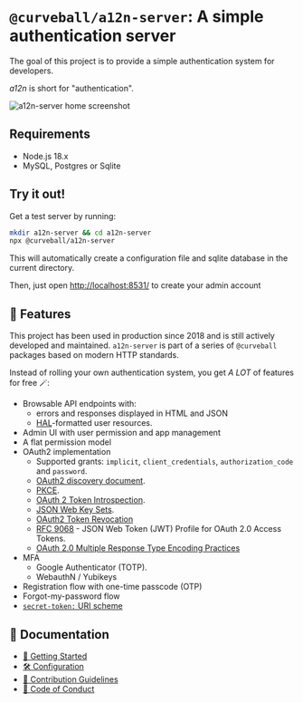 `@curveball/a12n-server`: A simple authentication server
==================

The goal of this project is to provide a simple authentication system for developers.

*a12n* is short for "authentication".

![a12n-server home screenshot](https://raw.githubusercontent.com/curveball/a12n-server/master/docs/screenshot-0.27.png)

Requirements
------------

* Node.js 18.x
* MySQL, Postgres or Sqlite

Try it out!
-----------

Get a test server by running:

```sh
mkdir a12n-server && cd a12n-server
npx @curveball/a12n-server
```

This will automatically create a configuration file and sqlite database in the
current directory.

Then, just open [http://localhost:8531/](http://localhost:8531/) to create
your admin account

🍭 Features
-------

This project has been used in production since 2018 and is still actively 
developed and maintained. `a12n-server` is part of a series of `@curveball` packages based on modern HTTP standards.

Instead of rolling your own authentication system, you get *A LOT* of features for free 🪄:

* Browsable API endpoints with:
  * errors and responses displayed in HTML and JSON 
  * [HAL](https://stateless.group/hal_specification.html)-formatted user resources.
* Admin UI with user permission and app management
* A flat permission model
* OAuth2 implementation
  * Supported grants: `implicit`, `client_credentials`, `authorization_code`
    and `password`.
  * [OAuth2 discovery document][1].
  * [PKCE][3].
  * [OAuth 2 Token Introspection][2].
  * [JSON Web Key Sets][4].
  * [OAuth2 Token Revocation][5]
  * [RFC 9068][7] - JSON Web Token (JWT) Profile for OAuth 2.0 Access Tokens.
  * [OAuth 2.0 Multiple Response Type Encoding Practices](https://openid.net/specs/oauth-v2-multiple-response-types-1_0.html)
* MFA
  * Google Authenticator (TOTP).
  * WebauthN / Yubikeys
* Registration flow with one-time passcode (OTP)
* Forgot-my-password flow
* [`secret-token:` URI scheme][6]

📂 Documentation
-------------

- [🚀 Getting Started](/docs/getting-started.md)
- [🛠️ Configuration](/docs/server-settings.md)
- [📝 Contribution Guidelines](/.github/CONTRIBUTING.md)
- [📰 Code of Conduct](/.github/CODE_OF_CONDUCT.md)


[1]: https://tools.ietf.org/html/rfc8414 "OAuth 2.0 Authorization Server Metadata"
[2]: https://tools.ietf.org/html/rfc7662 "OAuth 2 Token Introspection"
[3]: https://tools.ietf.org/html/rfc7636 "Proof Key for Code Exchange by OAuth Public Clients"
[4]: https://auth0.com/docs/secure/tokens/json-web-tokens/json-web-key-sets
[5]: https://datatracker.ietf.org/doc/html/rfc7009
[6]: https://datatracker.ietf.org/doc/html/rfc8959
[7]: https://www.rfc-editor.org/rfc/rfc9068 "JSON Web Token (JWT) Profile for OAuth 2.0 Access Tokens"